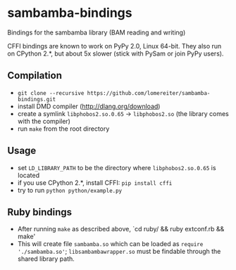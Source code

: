sambamba-bindings
=================

Bindings for the sambamba library (BAM reading and writing)

CFFI bindings are known to work on PyPy 2.0, Linux 64-bit.
They also run on CPython 2.\*, but about 5x slower (stick with PySam or join PyPy users).

## Compilation
- `git clone --recursive https://github.com/lomereiter/sambamba-bindings.git`
- install DMD compiler (http://dlang.org/download)
- create a symlink `libphobos2.so.0.65` -> `libphobos2.so` (the library comes with the compiler)
- run `make` from the root directory

## Usage
- set `LD_LIBRARY_PATH` to be the directory where `libphobos2.so.0.65` is located
- if you use CPython 2.\*, install CFFI: `pip install cffi`
- try to run `python python/example.py`

## Ruby bindings
 - After running `make` as described above, `cd ruby/ && ruby extconf.rb && make'
 - This will create file `sambamba.so` which can be loaded as `require './sambamba.so'`; `libsambambawrapper.so` must be findable through the shared library path.
